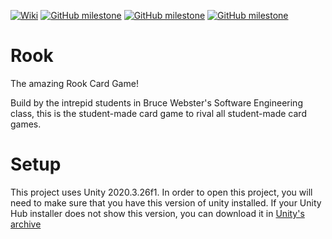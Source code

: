 [![Wiki](https://img.shields.io/badge/Wiki-Rook-lightgrey)](https://github.com/cs428TAs/w2022/wiki/Rook)
[![GitHub milestone](https://img.shields.io/github/milestones/progress-percent/ttocsneb/Rook/1)](https://github.com/ttocsneb/Rook/milestone/1)
[![GitHub milestone](https://img.shields.io/github/milestones/progress-percent/ttocsneb/Rook/3)](https://github.com/ttocsneb/Rook/milestone/3)
[![GitHub milestone](https://img.shields.io/github/milestones/progress-percent/ttocsneb/Rook/2)](https://github.com/ttocsneb/Rook/milestone/2)

# Rook
The amazing Rook Card Game!

Build by the intrepid students in Bruce Webster's Software Engineering class,
this is the student-made card game to rival all student-made card games. 


# Setup

This project uses Unity 2020.3.26f1. In order to open this project, you will
need to make sure that you have this version of unity installed. If your
Unity Hub installer does not show this version, you can download it in
[Unity's archive][archive]

[archive]: https://unity3d.com/unity/whats-new/2020.3.26

